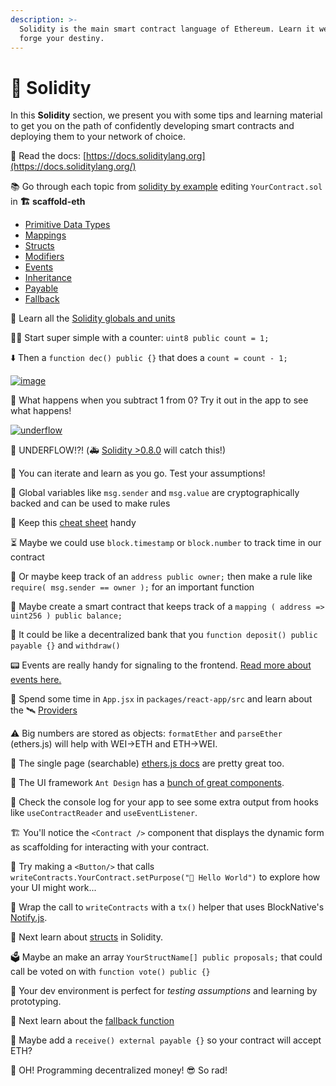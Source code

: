 ```yaml
---
description: >-
  Solidity is the main smart contract language of Ethereum. Learn it well and
  forge your destiny.
---
```


# 🔮 Solidity

In this **Solidity** section, we present you with some tips and learning material to get you on the path of confidently developing smart contracts and deploying them to your network of choice.

📕 Read the docs: [https://docs.soliditylang.org](https://docs.soliditylang.org/)

📚 Go through each topic from [solidity by example](https://solidity-by-example.org/) editing `YourContract.sol` in **🏗 scaffold-eth**

* [Primitive Data Types](https://solidity-by-example.org/primitives/)
* [Mappings](https://solidity-by-example.org/mapping/)
* [Structs](https://solidity-by-example.org/structs/)
* [Modifiers](https://solidity-by-example.org/function-modifier/)
* [Events](https://solidity-by-example.org/events/)
* [Inheritance](https://solidity-by-example.org/inheritance/)
* [Payable](https://solidity-by-example.org/payable/)
* [Fallback](https://solidity-by-example.org/fallback/)

📧 Learn all the [Solidity globals and units](https://solidity.readthedocs.io/en/v0.6.6/units-and-global-variables.html)

👨‍🏫 Start super simple with a counter: `uint8 public count = 1;`

⬇️ Then a `function dec() public {}` that does a `count = count - 1;`

[![image](https://user-images.githubusercontent.com/2653167/93150263-dae25180-f6b5-11ea-94e1-b24ab2a63fa5.png)](https://user-images.githubusercontent.com/2653167/93150263-dae25180-f6b5-11ea-94e1-b24ab2a63fa5.png)

🔬 What happens when you subtract 1 from 0? Try it out in the app to see what happens!

[![underflow](https://user-images.githubusercontent.com/2653167/93688066-46466d80-fa80-11ea-85df-81fbafa46575.gif)](https://user-images.githubusercontent.com/2653167/93688066-46466d80-fa80-11ea-85df-81fbafa46575.gif)

🚽 UNDERFLOW!?! \(🚑 [Solidity &gt;0.8.0](https://docs.soliditylang.org/en/v0.8.0/) will catch this!\)

🧫 You can iterate and learn as you go. Test your assumptions!

🔐 Global variables like `msg.sender` and `msg.value` are cryptographically backed and can be used to make rules

📝 Keep this [cheat sheet](https://solidity.readthedocs.io/en/v0.7.0/cheatsheet.html?highlight=global#global-variables) handy

⏳ Maybe we could use `block.timestamp` or `block.number` to track time in our contract

🔏 Or maybe keep track of an `address public owner;` then make a rule like `require( msg.sender == owner );` for an important function

🧾 Maybe create a smart contract that keeps track of a `mapping ( address => uint256 ) public balance;`

🏦 It could be like a decentralized bank that you `function deposit() public payable {}` and `withdraw()`

📟 Events are really handy for signaling to the frontend. [Read more about events here.](https://solidity-by-example.org/0.6/events/)

📲 Spend some time in `App.jsx` in `packages/react-app/src` and learn about the 🛰 [Providers](https://github.com/austintgriffith/scaffold-eth#-web3-providers)

⚠️ Big numbers are stored as objects: `formatEther` and `parseEther` \(ethers.js\) will help with WEI-&gt;ETH and ETH-&gt;WEI.

🧳 The single page \(searchable\) [ethers.js docs](https://docs.ethers.io/v5/single-page/) are pretty great too.

🐜 The UI framework `Ant Design` has a [bunch of great components](https://ant.design/components/overview/).

📃 Check the console log for your app to see some extra output from hooks like `useContractReader` and `useEventListener`.

🏗 You'll notice the `<Contract />` component that displays the dynamic form as scaffolding for interacting with your contract.

🔲 Try making a `<Button/>` that calls `writeContracts.YourContract.setPurpose("👋 Hello World")` to explore how your UI might work...

💬 Wrap the call to `writeContracts` with a `tx()` helper that uses BlockNative's [Notify.js](https://www.blocknative.com/notify).

🧬 Next learn about [structs](https://solidity-by-example.org/0.6/structs/) in Solidity.

🗳 Maybe an make an array `YourStructName[] public proposals;` that could call be voted on with `function vote() public {}`

🔭 Your dev environment is perfect for _testing assumptions_ and learning by prototyping.

📝 Next learn about the [fallback function](https://solidity-by-example.org/0.6/fallback/)

💸 Maybe add a `receive() external payable {}` so your contract will accept ETH?

🚁 OH! Programming decentralized money! 😎 So rad!

